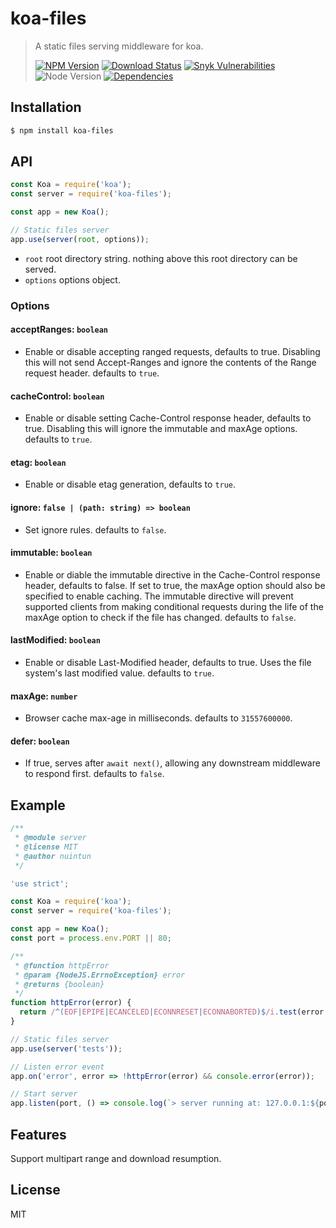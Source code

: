 # koa-files

> A static files serving middleware for koa.
>
> [![NPM Version][npm-image]][npm-url]
> [![Download Status][download-image]][npm-url]
> [![Snyk Vulnerabilities][snyk-image]][snyk-url]
> ![Node Version][node-image]
> [![Dependencies][david-image]][david-url]

## Installation

```bash
$ npm install koa-files
```

## API

```js
const Koa = require('koa');
const server = require('koa-files');

const app = new Koa();

// Static files server
app.use(server(root, options));
```

- `root` root directory string. nothing above this root directory can be served.
- `options` options object.

### Options

#### acceptRanges: `boolean`

- Enable or disable accepting ranged requests, defaults to true. Disabling this will not send Accept-Ranges and ignore the contents of the Range request header. defaults to `true`.

#### cacheControl: `boolean`

- Enable or disable setting Cache-Control response header, defaults to true. Disabling this will ignore the immutable and maxAge options. defaults to `true`.

#### etag: `boolean`

- Enable or disable etag generation, defaults to `true`.

#### ignore: `false | (path: string) => boolean`

- Set ignore rules. defaults to `false`.

#### immutable: `boolean`

- Enable or diable the immutable directive in the Cache-Control response header, defaults to false. If set to true, the maxAge option should also be specified to enable caching. The immutable directive will prevent supported clients from making conditional requests during the life of the maxAge option to check if the file has changed. defaults to `false`.

#### lastModified: `boolean`

- Enable or disable Last-Modified header, defaults to true. Uses the file system's last modified value. defaults to `true`.

#### maxAge: `number`

- Browser cache max-age in milliseconds. defaults to `31557600000`.

#### defer: `boolean`

- If true, serves after `await next()`, allowing any downstream middleware to respond first. defaults to `false`.

## Example

```js
/**
 * @module server
 * @license MIT
 * @author nuintun
 */

'use strict';

const Koa = require('koa');
const server = require('koa-files');

const app = new Koa();
const port = process.env.PORT || 80;

/**
 * @function httpError
 * @param {NodeJS.ErrnoException} error
 * @returns {boolean}
 */
function httpError(error) {
  return /^(EOF|EPIPE|ECANCELED|ECONNRESET|ECONNABORTED)$/i.test(error.code);
}

// Static files server
app.use(server('tests'));

// Listen error event
app.on('error', error => !httpError(error) && console.error(error));

// Start server
app.listen(port, () => console.log(`> server running at: 127.0.0.1:${port}`));
```

## Features

Support multipart range and download resumption.

## License

MIT

[npm-image]: https://img.shields.io/npm/v/koa-files.svg?style=flat-square
[npm-url]: https://www.npmjs.org/package/koa-files
[download-image]: https://img.shields.io/npm/dm/koa-files.svg?style=flat-square
[snyk-image]: https://img.shields.io/snyk/vulnerabilities/github/nuintun/koa-files.svg?style=flat-square
[snyk-url]: https://snyk.io/test/github/nuintun/koa-files
[node-image]: https://img.shields.io/node/v/koa-files.svg?style=flat-square
[david-image]: https://img.shields.io/david/nuintun/koa-files.svg?style=flat-square
[david-url]: https://david-dm.org/nuintun/koa-files
